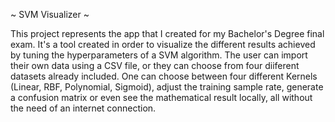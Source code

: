 ~ SVM Visualizer ~

This project represents the app that I created for my Bachelor's Degree final exam. It's a tool
created in order to visualize the different results achieved by tuning the hyperparameters of a
SVM algorithm. The user can import their own data using a CSV file, or they can choose from four
diiferent datasets already included. One can choose between four different Kernels (Linear, RBF,
Polynomial, Sigmoid), adjust the training sample rate, generate a confusion matrix or even see 
the mathematical result locally, all without the need of an internet connection.
